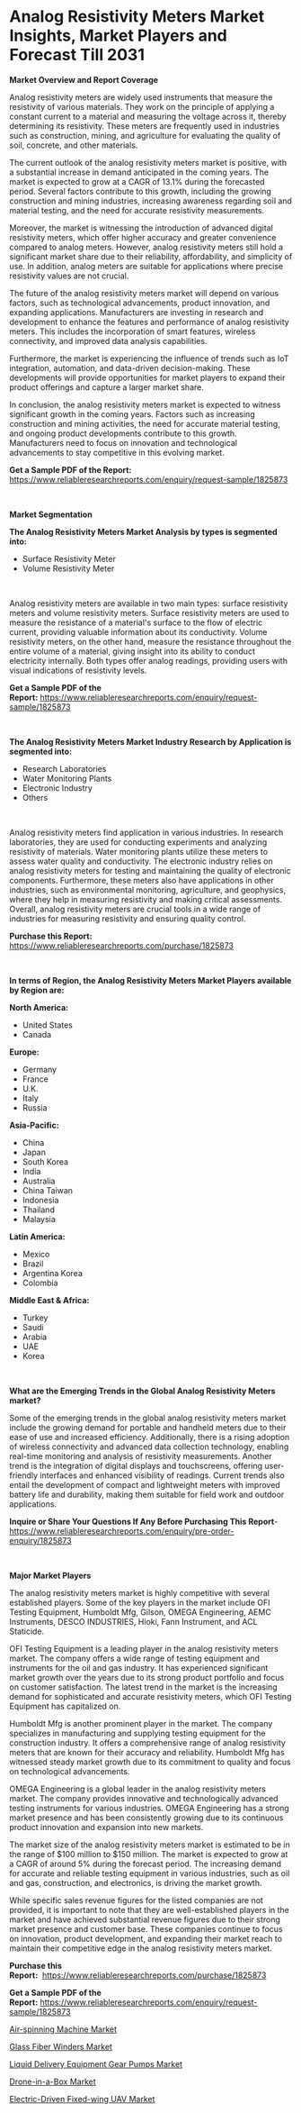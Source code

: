 <p><h1>Analog Resistivity Meters Market Insights, Market Players and Forecast Till 2031</h1></p><p><strong>Market Overview and Report Coverage</strong></p>
<p><p>Analog resistivity meters are widely used instruments that measure the resistivity of various materials. They work on the principle of applying a constant current to a material and measuring the voltage across it, thereby determining its resistivity. These meters are frequently used in industries such as construction, mining, and agriculture for evaluating the quality of soil, concrete, and other materials.</p><p>The current outlook of the analog resistivity meters market is positive, with a substantial increase in demand anticipated in the coming years. The market is expected to grow at a CAGR of 13.1% during the forecasted period. Several factors contribute to this growth, including the growing construction and mining industries, increasing awareness regarding soil and material testing, and the need for accurate resistivity measurements.</p><p>Moreover, the market is witnessing the introduction of advanced digital resistivity meters, which offer higher accuracy and greater convenience compared to analog meters. However, analog resistivity meters still hold a significant market share due to their reliability, affordability, and simplicity of use. In addition, analog meters are suitable for applications where precise resistivity values are not crucial.</p><p>The future of the analog resistivity meters market will depend on various factors, such as technological advancements, product innovation, and expanding applications. Manufacturers are investing in research and development to enhance the features and performance of analog resistivity meters. This includes the incorporation of smart features, wireless connectivity, and improved data analysis capabilities.</p><p>Furthermore, the market is experiencing the influence of trends such as IoT integration, automation, and data-driven decision-making. These developments will provide opportunities for market players to expand their product offerings and capture a larger market share.</p><p>In conclusion, the analog resistivity meters market is expected to witness significant growth in the coming years. Factors such as increasing construction and mining activities, the need for accurate material testing, and ongoing product developments contribute to this growth. Manufacturers need to focus on innovation and technological advancements to stay competitive in this evolving market.</p></p>
<p><strong>Get a Sample PDF of the Report:</strong> <a href="https://www.reliableresearchreports.com/enquiry/request-sample/1825873">https://www.reliableresearchreports.com/enquiry/request-sample/1825873</a></p>
<p>&nbsp;</p>
<p><strong>Market Segmentation</strong></p>
<p><strong>The Analog Resistivity Meters Market Analysis by types is segmented into:</strong></p>
<p><ul><li>Surface Resistivity Meter</li><li>Volume Resistivity Meter</li></ul></p>
<p>&nbsp;</p>
<p><p>Analog resistivity meters are available in two main types: surface resistivity meters and volume resistivity meters. Surface resistivity meters are used to measure the resistance of a material's surface to the flow of electric current, providing valuable information about its conductivity. Volume resistivity meters, on the other hand, measure the resistance throughout the entire volume of a material, giving insight into its ability to conduct electricity internally. Both types offer analog readings, providing users with visual indications of resistivity levels.</p></p>
<p><strong>Get a Sample PDF of the Report:</strong>&nbsp;<a href="https://www.reliableresearchreports.com/enquiry/request-sample/1825873">https://www.reliableresearchreports.com/enquiry/request-sample/1825873</a></p>
<p>&nbsp;</p>
<p><strong>The Analog Resistivity Meters Market Industry Research by Application is segmented into:</strong></p>
<p><ul><li>Research Laboratories</li><li>Water Monitoring Plants</li><li>Electronic Industry</li><li>Others</li></ul></p>
<p>&nbsp;</p>
<p><p>Analog resistivity meters find application in various industries. In research laboratories, they are used for conducting experiments and analyzing resistivity of materials. Water monitoring plants utilize these meters to assess water quality and conductivity. The electronic industry relies on analog resistivity meters for testing and maintaining the quality of electronic components. Furthermore, these meters also have applications in other industries, such as environmental monitoring, agriculture, and geophysics, where they help in measuring resistivity and making critical assessments. Overall, analog resistivity meters are crucial tools in a wide range of industries for measuring resistivity and ensuring quality control.</p></p>
<p><strong>Purchase this Report:</strong>&nbsp; <a href="https://www.reliableresearchreports.com/purchase/1825873">https://www.reliableresearchreports.com/purchase/1825873</a></p>
<p>&nbsp;</p>
<p><strong>In terms of Region, the Analog Resistivity Meters Market Players available by Region are:</strong></p>
<p>
    <p> <strong> North America: </strong>
        <ul>
            <li>United States</li>
            <li>Canada</li>
        </ul>
        </p> 
    <p> <strong> Europe: </strong>
        <ul>
            <li>Germany</li>
            <li>France</li>
            <li>U.K.</li>
            <li>Italy</li>
            <li>Russia</li>
        </ul>
        </p> 
    <p> <strong> Asia-Pacific: </strong>
        <ul>
            <li>China</li>
            <li>Japan</li>
            <li>South Korea</li>
            <li>India</li>
            <li>Australia</li>
            <li>China Taiwan</li>
            <li>Indonesia</li>
            <li>Thailand</li>
            <li>Malaysia</li>
        </ul>
        </p> 
    <p> <strong> Latin America: </strong>
        <ul>
            <li>Mexico</li>
            <li>Brazil</li>
            <li>Argentina Korea</li>
            <li>Colombia</li>
        </ul>
        </p> 
    <p> <strong> Middle East & Africa: </strong>
        <ul>
            <li>Turkey</li>
            <li>Saudi</li>
            <li>Arabia</li>
            <li>UAE</li>
            <li>Korea</li>
        </ul>
    </p>
    </p>
<p>&nbsp;</p>
<p><strong>What are the Emerging Trends in the Global Analog Resistivity Meters market?</strong></p>
<p><p>Some of the emerging trends in the global analog resistivity meters market include the growing demand for portable and handheld meters due to their ease of use and increased efficiency. Additionally, there is a rising adoption of wireless connectivity and advanced data collection technology, enabling real-time monitoring and analysis of resistivity measurements. Another trend is the integration of digital displays and touchscreens, offering user-friendly interfaces and enhanced visibility of readings. Current trends also entail the development of compact and lightweight meters with improved battery life and durability, making them suitable for field work and outdoor applications.</p></p>
<p><strong>Inquire or Share Your Questions If Any Before Purchasing This Report</strong>- <a href="https://www.reliableresearchreports.com/enquiry/pre-order-enquiry/1825873">https://www.reliableresearchreports.com/enquiry/pre-order-enquiry/1825873</a></p>
<p>&nbsp;</p>
<p><strong>Major Market Players</strong></p>
<p><p>The analog resistivity meters market is highly competitive with several established players. Some of the key players in the market include OFI Testing Equipment, Humboldt Mfg, Gilson, OMEGA Engineering, AEMC Instruments, DESCO INDUSTRIES, Hioki, Fann Instrument, and ACL Staticide.</p><p>OFI Testing Equipment is a leading player in the analog resistivity meters market. The company offers a wide range of testing equipment and instruments for the oil and gas industry. It has experienced significant market growth over the years due to its strong product portfolio and focus on customer satisfaction. The latest trend in the market is the increasing demand for sophisticated and accurate resistivity meters, which OFI Testing Equipment has capitalized on.</p><p>Humboldt Mfg is another prominent player in the market. The company specializes in manufacturing and supplying testing equipment for the construction industry. It offers a comprehensive range of analog resistivity meters that are known for their accuracy and reliability. Humboldt Mfg has witnessed steady market growth due to its commitment to quality and focus on technological advancements.</p><p>OMEGA Engineering is a global leader in the analog resistivity meters market. The company provides innovative and technologically advanced testing instruments for various industries. OMEGA Engineering has a strong market presence and has been consistently growing due to its continuous product innovation and expansion into new markets.</p><p>The market size of the analog resistivity meters market is estimated to be in the range of $100 million to $150 million. The market is expected to grow at a CAGR of around 5% during the forecast period. The increasing demand for accurate and reliable testing equipment in various industries, such as oil and gas, construction, and electronics, is driving the market growth.</p><p>While specific sales revenue figures for the listed companies are not provided, it is important to note that they are well-established players in the market and have achieved substantial revenue figures due to their strong market presence and customer base. These companies continue to focus on innovation, product development, and expanding their market reach to maintain their competitive edge in the analog resistivity meters market.</p></p>
<p><strong>Purchase this Report:</strong>&nbsp;&nbsp;<a href="https://www.reliableresearchreports.com/purchase/1825873">https://www.reliableresearchreports.com/purchase/1825873</a></p>
<p></p>
<p><strong>Get a Sample PDF of the Report:</strong>&nbsp;<a href="https://www.reliableresearchreports.com/enquiry/request-sample/1825873">https://www.reliableresearchreports.com/enquiry/request-sample/1825873</a></p>
<p><p><a href="https://github.com/lylyparadise/Market-Research-Report-List-1/blob/main/air-spinning-machine-market.md">Air-spinning Machine Market</a></p><p><a href="https://github.com/globismark/Market-Research-Report-List-1/blob/main/glass-fiber-winders-market.md">Glass Fiber Winders Market</a></p><p><a href="https://github.com/mauripalmi/Market-Research-Report-List-1/blob/main/liquid-delivery-equipment-gear-pumps-market.md">Liquid Delivery Equipment Gear Pumps Market</a></p><p><a href="https://github.com/markusgodoy/Market-Research-Report-List-1/blob/main/drone-in-a-box-market.md">Drone-in-a-Box Market</a></p><p><a href="https://github.com/nathandecarvalho/Market-Research-Report-List-1/blob/main/electric-driven-fixed-wing-uav-market.md">Electric-Driven Fixed-wing UAV Market</a></p></p>